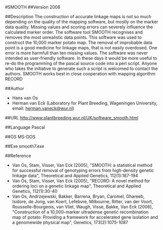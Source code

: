 #SMOOTH
##Version
2008

##Description
The construction of accurate linkage maps is not so much depending on the quality of the mapping software, but mostly on the marker data quality. Missing values and scoring errors can severely influence the calculated marker order. The software tool SMOOTH recognises and removes the most unrealistic data points. This software was used to construct the 10,000 marker potato map. The removal of improbable data point is a good medicine for linkage maps, that is not easily overdosed. One error is more harmfull than ten missing values. The software was never intended as user-friendly software. In these days it would be more useful to re-do the programming of the pascal source code into a perl script. Anyone who takes the initiative to generate such a script is welcomed to contact the authors. SMOOTH works best in close cooperation with mapping algorithm RECORD

##Author
* Hans van Os
* Herman van Eck (Laboratory for Plant Breeding, Wageningen University, email: herman.vaneck@wur.nl)

##URL
http://www.plantbreeding.wur.nl/UK/software_smooth.html

##Language
Pascal

##OS
MS-DOS

##Exe
smooth7.exe

##Reference
* Van Os, Stam, Visser, Van Eck (2005), "SMOOTH: a statistical method for successful removal of genotyping errors from high-density genetic linkage data", Theoretical and Applied Genetics, 112(1):187-194
* Van Os, Stam, Visser, Van Eck (2005), "RECORD: A novel method for ordering loci on a genetic linkage map", Theoretical and Applied Genetics, 112(1):30-40
* Van Os, Andrzejewski, Bakker, Barrena, Bryan, Caromel, Ghareeb, Isidore, de Jong, van Koert, Lefebvre, Milbourne, Ritter, van der Voort, Rousselle-Bourgeois, van Vliet, Waugh, Visse, Bakke, Van Eck (2006), "Construction of a 10,000-marker ultradense genetic recombination map of potato: Providing a framework for accelerated gene isolation and a genomewide physical map", Genetics, 173(2):1075-1087

